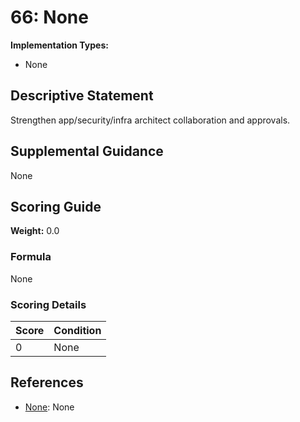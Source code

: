 # 66: None

**Implementation Types:**
- None

## Descriptive Statement

Strengthen app/security/infra architect collaboration and approvals.

## Supplemental Guidance

None

## Scoring Guide

**Weight:** 0.0

### Formula

None

### Scoring Details

| Score | Condition |
| ----- | --------- |
| 0 | None |

## References

- [None](None): None

